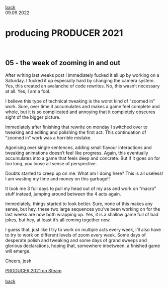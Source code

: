 [back](thinking)<br>
09.09.2022
<h1>producing PRODUCER 2021</h1><br>
<h2>05 - the week of zooming in and out</h2>

After writing last weeks post I immediately fucked it all up by working on a Saturday. I fucked it up especially hard by changing the camera system. Yes, this created an avalanche of code rewrites. No, this wasn’t necessary at all. Yes, I am a fool.

I believe this type of technical tweaking is the worst kind of “zoomed in” work. Sure, over time it accumulates and makes a game feel complete and whole, but it is so complicated and annoying that it completely obscures sight of the bigger picture.

Immediately after finishing that rewrite on monday I switched over to tweaking and editing and polishing the first act. This continuation of “zoomed in” work was a horrible mistake.

Agonising over single sentences, adding small flavour interactions and tweaking animations doesn’t feel like progress. Again, this eventually accumulates into a game that feels deep and concrete. But if it goes on for too long, you loose all sense of perspective.

Doubts started to creep up on me. What am I doing here? This is all useless! I am wasting my time and money on this garbage!!

It took me 3 full days to pull my head out of my ass and work on “macro” stuff instead, jumping around between the 4 acts again.

Immediately, things started to look better. Sure, none of this makes any sense, but hey, these two large sequences you’ve been working on for the last weeks are now both wrapping up. Yes, it is a shallow game full of bad jokes, but hey, at least it’s all coming together now.

I guess that, just like I try to work on multiple acts every week, I’ll also have to try to work on different levels of zoom every week. Some days of desperate polish and tweaking and some days of grand sweeps and glorious declarations, hoping that, somewhere inbetween, a finished game will emerge.

Cheers,
josh


<a href="https://store.steampowered.com/app/1667320/PRODUCER_2021/?beta=1" target="_blank">PRODUCER 2021 on Steam</a><br>
<br>
[back](thinking)
